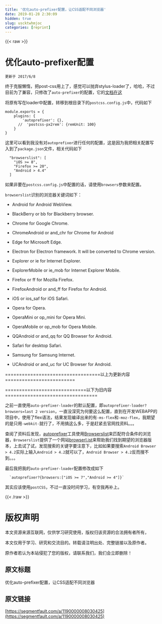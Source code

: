 ```yaml
---
title: '优化auto-prefixer配置，让CSS适配不同浏览器' 
date: 2019-01-28 2:30:09
hidden: true
slug: uscktwhmjoc
categories: [reprint]
---
```


{{< raw >}}

                    
<h1 id="articleHeader0">优化auto-prefixer配置</h1>
<div class="widget-codetool" style="display:none;">
      <div class="widget-codetool--inner">
      <span class="selectCode code-tool" data-toggle="tooltip" data-placement="top" title="" data-original-title="全选"></span>
      <span type="button" class="copyCode code-tool" data-toggle="tooltip" data-placement="top" data-clipboard-text="更新于 2017/6/8
" title="" data-original-title="复制"></span>
      <span type="button" class="saveToNote code-tool" data-toggle="tooltip" data-placement="top" title="" data-original-title="放进笔记"></span>
      </div>
      </div><pre class="hljs lsl"><code>更新于 <span class="hljs-number">2017</span>/<span class="hljs-number">6</span>/<span class="hljs-number">8</span>
</code></pre>
<p>终于克服懒惰，把post-css用上了，感觉可以抛弃stylus-loader了，哈哈，不过目前为了兼容，只修改了<code>auto-prefixer</code>的配置，它的<a href="https://github.com/postcss/autoprefixer" rel="nofollow noreferrer" target="_blank">文档在这</a></p>
<p>将原有写在loader中配置，转移到根目录下的<code>postcss.config.js</code>中，代码如下</p>
<div class="widget-codetool" style="display:none;">
      <div class="widget-codetool--inner">
      <span class="selectCode code-tool" data-toggle="tooltip" data-placement="top" title="" data-original-title="全选"></span>
      <span type="button" class="copyCode code-tool" data-toggle="tooltip" data-placement="top" data-clipboard-text="module.exports = {
    plugins: {
        'autoprefixer': {},
      //  'postcss-px2rem': {remUnit: 100}
    }
}" title="" data-original-title="复制"></span>
      <span type="button" class="saveToNote code-tool" data-toggle="tooltip" data-placement="top" title="" data-original-title="放进笔记"></span>
      </div>
      </div><pre class="javascript hljs"><code class="js"><span class="hljs-built_in">module</span>.exports = {
    <span class="hljs-attr">plugins</span>: {
        <span class="hljs-string">'autoprefixer'</span>: {},
      <span class="hljs-comment">//  'postcss-px2rem': {remUnit: 100}</span>
    }
}</code></pre>
<p>这里可以看到我没有对<code>autoprefixer</code>进行任何的配置，这是因为我把相关配置写入到了<code>package.json</code>文件，相关代码如下</p>
<div class="widget-codetool" style="display:none;">
      <div class="widget-codetool--inner">
      <span class="selectCode code-tool" data-toggle="tooltip" data-placement="top" title="" data-original-title="全选"></span>
      <span type="button" class="copyCode code-tool" data-toggle="tooltip" data-placement="top" data-clipboard-text="  &quot;browserslist&quot;: [
    &quot;iOS >= 8&quot;,
    &quot;Firefox >= 20&quot;,
    &quot;Android > 4.4&quot;
  ]" title="" data-original-title="复制"></span>
      <span type="button" class="saveToNote code-tool" data-toggle="tooltip" data-placement="top" title="" data-original-title="放进笔记"></span>
      </div>
      </div><pre class="json hljs"><code class="json">  <span class="hljs-string">"browserslist"</span>: [
    <span class="hljs-string">"iOS &gt;= 8"</span>,
    <span class="hljs-string">"Firefox &gt;= 20"</span>,
    <span class="hljs-string">"Android &gt; 4.4"</span>
  ]</code></pre>
<p>如果非要在<code>postcss.config.js</code>中配置的话，请使用<code>browsers</code>参数来配置。</p>
<p><code>browserslist</code>识别的浏览器关键词如下：</p>
<ul>
<li><p>Android for Android WebView.</p></li>
<li><p>BlackBerry or bb for Blackberry browser.</p></li>
<li><p>Chrome for Google Chrome.</p></li>
<li><p>ChromeAndroid or and_chr for Chrome for Android</p></li>
<li><p>Edge for Microsoft Edge.</p></li>
<li><p>Electron for Electron framework. It will be converted to Chrome version.</p></li>
<li><p>Explorer or ie for Internet Explorer.</p></li>
<li><p>ExplorerMobile or ie_mob for Internet Explorer Mobile.</p></li>
<li><p>Firefox or ff for Mozilla Firefox.</p></li>
<li><p>FirefoxAndroid or and_ff for Firefox for Android.</p></li>
<li><p>iOS or ios_saf for iOS Safari.</p></li>
<li><p>Opera for Opera.</p></li>
<li><p>OperaMini or op_mini for Opera Mini.</p></li>
<li><p>OperaMobile or op_mob for Opera Mobile.</p></li>
<li><p>QQAndroid or and_qq for QQ Browser for Android.</p></li>
<li><p>Safari for desktop Safari.</p></li>
<li><p>Samsung for Samsung Internet.</p></li>
<li><p>UCAndroid or and_uc for UC Browser for Android.</p></li>
</ul>
<p>==================================以上为更新内容=========================</p>
<p>=============================以下为旧内容=================================</p>
<p>之前一直使用<code>auto-prefixer-loader</code>的默认配置，即<code>autoprefixer-loader?browsers=last 2 version</code>，一直没深究为何要这么配置，直到在开发WEBAPP的项目中，使用了flex语法，结果发现编译出来的有<code>-ms-flex</code>和<code>-moz-flex</code>，我期望的是只用<code>-webkit-</code>就行了，不用搞这么多，于是赶紧去官网找资料。。。</p>
<p>查阅了资料后发现，<a href="https://github.com/postcss/autoprefixer#browsers" rel="nofollow noreferrer" target="_blank">autoprefixer</a>工具使用<a href="https://github.com/ai/browserslist" rel="nofollow noreferrer" target="_blank">Browserslist</a>来匹配符合条件的浏览器，<code>Browserslist</code>提供了一个网站<a href="http://browserl.ist/" rel="nofollow noreferrer" target="_blank">browserl.ist</a>来帮助我们找到期望的浏览器版本，上去试了试，发现搜索的关键字要注意下，比如如果要搜索<code>Android Browser &gt; 4.2</code>实际上输入<code>Android &gt; 4.2</code>就可以了，<code>Android Browser &gt; 4.2</code>反而搜不到。。。</p>
<p>最后我把我的<code>auto-prefixer-loader</code>配置修改成如下</p>
<div class="widget-codetool" style="display:none;">
      <div class="widget-codetool--inner">
      <span class="selectCode code-tool" data-toggle="tooltip" data-placement="top" title="" data-original-title="全选"></span>
      <span type="button" class="copyCode code-tool" data-toggle="tooltip" data-placement="top" data-clipboard-text="  `autoprefixer?{browsers:[&quot;iOS >= 7&quot;,&quot;Android >= 4&quot;]}`
" title="" data-original-title="复制"></span>
      <span type="button" class="saveToNote code-tool" data-toggle="tooltip" data-placement="top" title="" data-original-title="放进笔记"></span>
      </div>
      </div><pre class="hljs css"><code>  `<span class="hljs-selector-tag">autoprefixer</span>?{<span class="hljs-attribute">browsers</span>:[<span class="hljs-string">"iOS &gt;= 7"</span>,<span class="hljs-string">"Android &gt;= 4"</span>]}`
</code></pre>
<p>其实应该使用<code>postCSS</code>，不过一直没时间学习，有空我再补上。</p>

                
{{< /raw >}}

# 版权声明
本文资源来源互联网，仅供学习研究使用，版权归该资源的合法拥有者所有，

本文仅用于学习、研究和交流目的。转载请注明出处、完整链接以及原作者。

原作者若认为本站侵犯了您的版权，请联系我们，我们会立即删除！

## 原文标题
优化auto-prefixer配置，让CSS适配不同浏览器

## 原文链接
[https://segmentfault.com/a/1190000008030425](https://segmentfault.com/a/1190000008030425)

